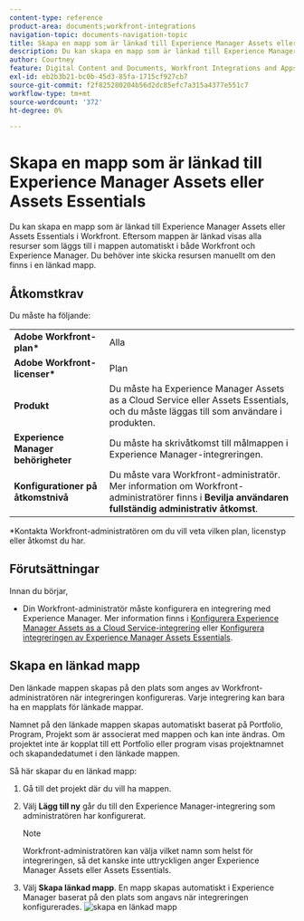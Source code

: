 ```yaml
---
content-type: reference
product-area: documents;workfront-integrations
navigation-topic: documents-navigation-topic
title: Skapa en mapp som är länkad till Experience Manager Assets eller Assets Essentials
description: Du kan skapa en mapp som är länkad till Experience Manager Assets eller Assets Essentials i Workfront.
author: Courtney
feature: Digital Content and Documents, Workfront Integrations and Apps
exl-id: eb2b3b21-bc0b-45d3-85fa-1715cf927cb7
source-git-commit: f2f825280204b56d2dc85efc7a315a4377e551c7
workflow-type: tm+mt
source-wordcount: '372'
ht-degree: 0%

---
```


# Skapa en mapp som är länkad till Experience Manager Assets eller Assets Essentials

Du kan skapa en mapp som är länkad till Experience Manager Assets eller Assets Essentials i Workfront. Eftersom mappen är länkad visas alla resurser som läggs till i mappen automatiskt i både Workfront och Experience Manager. Du behöver inte skicka resursen manuellt om den finns i en länkad mapp.


## Åtkomstkrav

Du måste ha följande:

<table>
  <tr>
   <td><strong>Adobe Workfront-plan*</strong>
   </td>
   <td>Alla
   </td>
  </tr>
  <tr>
   <td><strong>Adobe Workfront-licenser*</strong>
   </td>
   <td>Plan
   </td>
  </tr>
  <tr>
   <td><strong>Produkt</strong>
   </td>
   <td>Du måste ha Experience Manager Assets as a Cloud Service eller Assets Essentials, och du måste läggas till som användare i produkten.
   </td>
  </tr>
  <tr>
   <td><strong>Experience Manager behörigheter</strong>
   </td>
   <td>Du måste ha skrivåtkomst till målmappen i Experience Manager-integreringen.
   </td>
  </tr>
  <tr>
   <td><strong>Konfigurationer på åtkomstnivå</strong>
   </td>
   <td>Du måste vara Workfront-administratör. Mer information om Workfront-administratörer finns i <strong>Bevilja användaren fullständig administrativ åtkomst</strong>.
   </td>
  </tr>
</table>


*Kontakta Workfront-administratören om du vill veta vilken plan, licenstyp eller åtkomst du har.


## Förutsättningar

Innan du börjar,

* Din Workfront-administratör måste konfigurera en integrering med Experience Manager. Mer information finns i [Konfigurera Experience Manager Assets as a Cloud Service-integrering](/help/quicksilver/administration-and-setup/configure-integrations/configure-aacs-integration.md) eller [Konfigurera integreringen av Experience Manager Assets Essentials](/help/quicksilver/documents/adobe-workfront-for-experience-manager-assets-essentials/setup-asset-essentials.md).


## Skapa en länkad mapp

Den länkade mappen skapas på den plats som anges av Workfront-administratören när integreringen konfigureras. Varje integrering kan bara ha en mapplats för länkade mappar.

Namnet på den länkade mappen skapas automatiskt baserat på Portfolio, Program, Projekt som är associerat med mappen och kan inte ändras. Om projektet inte är kopplat till ett Portfolio eller program visas projektnamnet och skapandedatumet i den länkade mappen.

Så här skapar du en länkad mapp:



1. Gå till det projekt där du vill ha mappen.
1. Välj **Lägg till ny** går du till den Experience Manager-integrering som administratören har konfigurerat.
   >[!NOTE]
   >
   >Workfront-administratören kan välja vilket namn som helst för integreringen, så det kanske inte uttryckligen anger Experience Manager Assets eller Assets Essentials.

1. Välj **Skapa länkad mapp**. En mapp skapas automatiskt i Experience Manager baserat på den plats som angavs när integreringen konfigurerades.
   ![skapa en länkad mapp](assets/linked-folder.png)
